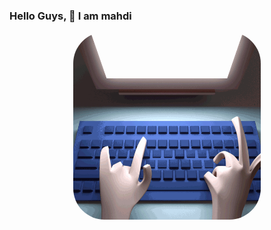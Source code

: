 ### Hello Guys, 👋 I am mahdi
<p align="center">
  <img src="https://github.com/mnn59/mnn59/blob/master/mygif.gif"  height=300px width=300px style="border-radius:50px"></img>
</p>


<!--
**mnn59/mnn59** is a ✨ _special_ ✨ repository because its `README.md` (this file) appears on your GitHub profile.

Here are some ideas to get you started:

- 🔭 I’m currently working on ...
- 🌱 I’m currently learning ...
- 👯 I’m looking to collaborate on ...
- 🤔 I’m looking for help with ...
- 💬 Ask me about ...
- 📫 How to reach me: ...
- 😄 Pronouns: ...
- ⚡ Fun fact: ...
-->
